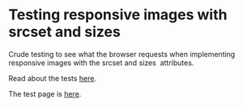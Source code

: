 # Testing responsive images with srcset and sizes

Crude testing to see what the browser requests when implementing responsive images with the srcset and sizes <img> attributes.

Read about the tests [here](http://terraling.github.io/srcset-sizes/).

The test page is [here](http://terraling.github.io/srcset-sizes/test-page.html).
